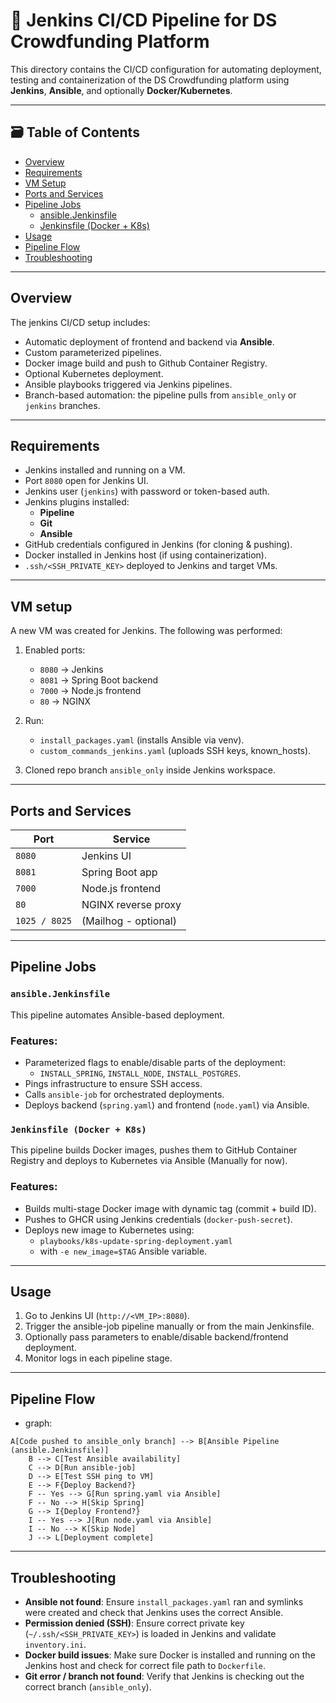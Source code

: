 # 🧩 Jenkins CI/CD Pipeline for DS Crowdfunding Platform

This directory contains the CI/CD configuration for automating deployment, testing and containerization of the DS Crowdfunding platform using **Jenkins**, **Ansible**, and optionally **Docker/Kubernetes**.

---

## 🗃️ Table of Contents

- [Overview](#overview)
- [Requirements](#requirements)
- [VM Setup](#vm-setup)
- [Ports and Services](#ports-and-services)
- [Pipeline Jobs](#pipeline-jobs)
    - [ansible.Jenkinsfile](#ansiblejenkinsfile)
    - [Jenkinsfile (Docker + K8s)](#jenkinsfile-docker--k8s)
- [Usage](#usage)
- [Pipeline Flow](#pipeline-flow)
- [Troubleshooting](#troubleshooting)


---


## Overview

The jenkins CI/CD setup includes:

- Automatic deployment of frontend and backend via **Ansible**.
- Custom parameterized pipelines.
- Docker image build and push to Github Container Registry.
- Optional Kubernetes deployment.
- Ansible playbooks triggered via Jenkins pipelines.
- Branch-based automation: the pipeline pulls from `ansible_only` or `jenkins` branches.


---


## Requirements

- Jenkins installed and running on a VM.
- Port `8080` open for Jenkins UI.
- Jenkins user (`jenkins`) with password or token-based auth.
- Jenkins plugins installed:
  - **Pipeline**
  - **Git**
  - **Ansible**
- GitHub credentials configured in Jenkins (for cloning & pushing).
- Docker installed in Jenkins host (if using containerization).
- `.ssh/<SSH_PRIVATE_KEY>` deployed to Jenkins and target VMs.


---

## VM setup

A new VM was created for Jenkins. The following was performed:

1. Enabled ports:
    - `8080` → Jenkins
    - `8081` → Spring Boot backend
    - `7000` → Node.js frontend
    - `80`   → NGINX

2. Run:
    - `install_packages.yaml` (installs Ansible via venv).
    - `custom_commands_jenkins.yaml` (uploads SSH keys, known_hosts).

3. Cloned repo branch `ansible_only` inside Jenkins workspace.


---

## Ports and Services

| Port         | Service                     |
|--------------|-----------------------------|
| `8080`       | Jenkins UI                  |
| `8081`       | Spring Boot app             |
| `7000`       | Node.js frontend            |
| `80`         | NGINX reverse proxy         |
| `1025 / 8025`| (Mailhog - optional)        |


---

## Pipeline Jobs

### `ansible.Jenkinsfile`

This pipeline automates Ansible-based deployment.

### Features:

- Parameterized flags to enable/disable parts of the deployment:
  - `INSTALL_SPRING`, `INSTALL_NODE`, `INSTALL_POSTGRES`.
- Pings infrastructure to ensure SSH access.
- Calls `ansible-job` for orchestrated deployments.
- Deploys backend (`spring.yaml`) and frontend (`node.yaml`) via Ansible.


### `Jenkinsfile (Docker + K8s)`

This pipeline builds Docker images, pushes them to GitHub Container Registry and deploys to Kubernetes via Ansible (Manually for now).

### Features:

- Builds multi-stage Docker image with dynamic tag (commit + build ID).
- Pushes to GHCR using Jenkins credentials (`docker-push-secret`).
- Deploys new image to Kubernetes using:
    - `playbooks/k8s-update-spring-deployment.yaml`
    - with `-e new_image=$TAG` Ansible variable.


---

## Usage
1. Go to Jenkins UI (`http://<VM_IP>:8080`).
2. Trigger the ansible-job pipeline manually or from the main Jenkinsfile.
3. Optionally pass parameters to enable/disable backend/frontend deployment.
4. Monitor logs in each pipeline stage.


---

## Pipeline Flow
- graph:

```
A[Code pushed to ansible_only branch] --> B[Ansible Pipeline (ansible.Jenkinsfile)]
    B --> C[Test Ansible availability]
    C --> D[Run ansible-job]
    D --> E[Test SSH ping to VM]
    E --> F{Deploy Backend?}
    F -- Yes --> G[Run spring.yaml via Ansible]
    F -- No --> H[Skip Spring]
    G --> I{Deploy Frontend?}
    I -- Yes --> J[Run node.yaml via Ansible]
    I -- No --> K[Skip Node]
    J --> L[Deployment complete]
```


---

## Troubleshooting
- **Ansible not found**: Ensure `install_packages.yaml` ran and symlinks were created and check that Jenkins uses the correct Ansible.
- **Permission denied (SSH)**: Ensure correct private key (`~/.ssh/<SSH_PRIVATE_KEY>`) is loaded in Jenkins and validate `inventory.ini`.
- **Docker build issues**: Make sure Docker is installed and running on the Jenkins host and check for correct file path to `Dockerfile`.
- **Git error / branch not found**: Verify that Jenkins is checking out the correct branch (`ansible_only`).


